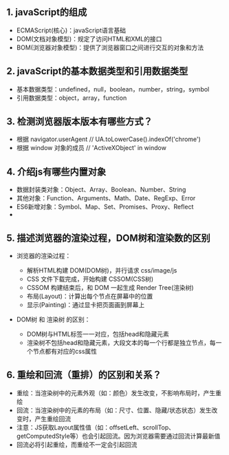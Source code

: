 ## 1. javaScript的组成
- ECMAScript(核心)：javaScript语言基础
- DOM(文档对象模型)：规定了访问HTML和XML的接口
- BOM(浏览器对象模型)：提供了浏览器窗口之间进行交互的对象和方法

## 2. javaScript的基本数据类型和引用数据类型
- 基本数据类型：undefined，null，boolean，number，string，symbol
- 引用数据类型：object，array，function

## 3. 检测浏览器版本版本有哪些方式？
- 根据 navigator.userAgent   //  UA.toLowerCase().indexOf('chrome')
- 根据 window 对象的成员       // 'ActiveXObject' in window

## 4. 介绍js有哪些内置对象
- 数据封装类对象：Object、Array、Boolean、Number、String
- 其他对象：Function、Arguments、Math、Date、RegExp、Error
- ES6新增对象：Symbol、Map、Set、Promises、Proxy、Reflect
- 
## 5. 描述浏览器的渲染过程，DOM树和渲染数的区别
- 浏览器的渲染过程：
    - 解析HTML构建 DOM(DOM树)，并行请求 css/image/js
    - CSS 文件下载完成，开始构建 CSSOM(CSS树)
    - CSSOM 构建结束后，和 DOM 一起生成 Render Tree(渲染树)
    - 布局(Layout)：计算出每个节点在屏幕中的位置
    - 显示(Painting)：通过显卡把页面画到屏幕上

- DOM树 和 渲染树 的区别：
    - DOM树与HTML标签一一对应，包括head和隐藏元素
    - 渲染树不包括head和隐藏元素，大段文本的每一个行都是独立节点，每一个节点都有对应的css属性

## 6. 重绘和回流（重排）的区别和关系？
- 重绘：当渲染树中的元素外观（如：颜色）发生改变，不影响布局时，产生重绘
- 回流：当渲染树中的元素的布局（如：尺寸、位置、隐藏/状态状态）发生改变时，产生重绘回流
- 注意：JS获取Layout属性值（如：offsetLeft、scrollTop、getComputedStyle等）也会引起回流。因为浏览器需要通过回流计算最新值
- 回流必将引起重绘，而重绘不一定会引起回流


